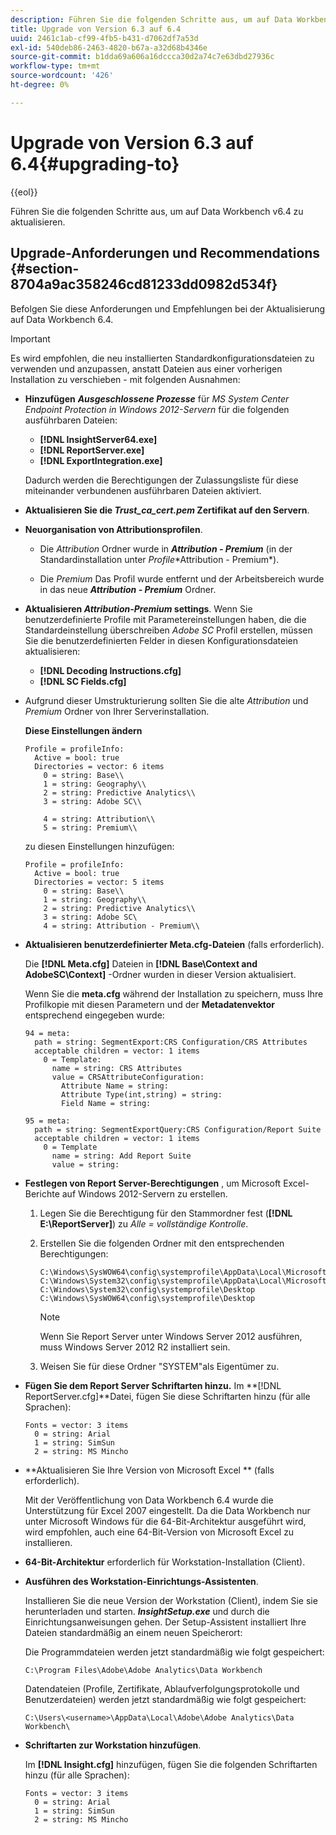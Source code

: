 ```yaml
---
description: Führen Sie die folgenden Schritte aus, um auf Data Workbench v6.4 zu aktualisieren.
title: Upgrade von Version 6.3 auf 6.4
uuid: 2461c1ab-cf99-4fb5-b431-d7062df7a53d
exl-id: 540deb86-2463-4820-b67a-a32d68b4346e
source-git-commit: b1dda69a606a16dccca30d2a74c7e63dbd27936c
workflow-type: tm+mt
source-wordcount: '426'
ht-degree: 0%

---
```


# Upgrade von Version 6.3 auf 6.4{#upgrading-to}

{{eol}}

Führen Sie die folgenden Schritte aus, um auf Data Workbench v6.4 zu aktualisieren.

## Upgrade-Anforderungen und Recommendations {#section-8704a9ac358246cd81233dd0982d534f}

Befolgen Sie diese Anforderungen und Empfehlungen bei der Aktualisierung auf Data Workbench 6.4.

>[!IMPORTANT]
>
>Es wird empfohlen, die neu installierten Standardkonfigurationsdateien zu verwenden und anzupassen, anstatt Dateien aus einer vorherigen Installation zu verschieben - mit folgenden Ausnahmen:

* **Hinzufügen** ***Ausgeschlossene Prozesse*** für *MS System Center Endpoint Protection in Windows 2012-Servern* für die folgenden ausführbaren Dateien:

   * **[!DNL InsightServer64.exe]**
   * **[!DNL ReportServer.exe]**
   * **[!DNL ExportIntegration.exe]**

   Dadurch werden die Berechtigungen der Zulassungsliste für diese miteinander verbundenen ausführbaren Dateien aktiviert.

* **Aktualisieren Sie die *Trust_ca_cert.pem* Zertifikat auf den Servern**.
* **Neuorganisation von Attributionsprofilen**.

   * Die *Attribution* Ordner wurde in ***Attribution - Premium*** (in der Standardinstallation unter *Profile*\*Attribution - Premium*).

   * Die *Premium* Das Profil wurde entfernt und der Arbeitsbereich wurde in das neue ***Attribution - Premium*** Ordner.

* **Aktualisieren *Attribution-Premium* settings**. Wenn Sie benutzerdefinierte Profile mit Parametereinstellungen haben, die die Standardeinstellung überschreiben *Adobe SC* Profil erstellen, müssen Sie die benutzerdefinierten Felder in diesen Konfigurationsdateien aktualisieren:

   * **[!DNL Decoding Instructions.cfg]**
   * **[!DNL SC Fields.cfg]**

* Aufgrund dieser Umstrukturierung sollten Sie die alte *Attribution* und *Premium* Ordner von Ihrer Serverinstallation.

   **Diese Einstellungen ändern**

   ```
   Profile = profileInfo:  
     Active = bool: true 
     Directories = vector: 6 items 
       0 = string: Base\\ 
       1 = string: Geography\\ 
       2 = string: Predictive Analytics\\ 
       3 = string: Adobe SC\\ 
   
       4 = string: Attribution\\ 
       5 = string: Premium\\
   ```

   zu diesen Einstellungen hinzufügen:

   ```
   Profile = profileInfo:  
     Active = bool: true 
     Directories = vector: 5 items 
       0 = string: Base\\ 
       1 = string: Geography\\ 
       2 = string: Predictive Analytics\\ 
       3 = string: Adobe SC\
       4 = string: Attribution - Premium\\
   ```

* **Aktualisieren benutzerdefinierter Meta.cfg-Dateien** (falls erforderlich).

   Die **[!DNL Meta.cfg]** Dateien in **[!DNL Base\Context and AdobeSC\Context]** -Ordner wurden in dieser Version aktualisiert.

   Wenn Sie die **meta.cfg** während der Installation zu speichern, muss Ihre Profilkopie mit diesen Parametern und der **Metadatenvektor** entsprechend eingegeben wurde:

   ```
   94 = meta: 
     path = string: SegmentExport:CRS Configuration/CRS Attributes 
     acceptable children = vector: 1 items 
       0 = Template: 
         name = string: CRS Attributes 
         value = CRSAttributeConfiguration: 
           Attribute Name = string: 
           Attribute Type(int,string) = string: 
           Field Name = string: 
   
   95 = meta: 
     path = string: SegmentExportQuery:CRS Configuration/Report Suite 
     acceptable children = vector: 1 items 
       0 = Template 
         name = string: Add Report Suite 
         value = string:
   ```

* **Festlegen von Report Server-Berechtigungen** , um Microsoft Excel-Berichte auf Windows 2012-Servern zu erstellen.

   1. Legen Sie die Berechtigung für den Stammordner fest (**[!DNL E:\ReportServer\]**) zu *Alle = vollständige Kontrolle*.

   1. Erstellen Sie die folgenden Ordner mit den entsprechenden Berechtigungen:

      ```
      C:\Windows\SysWOW64\config\systemprofile\AppData\Local\Microsoft\Windows\INetCac‌he 
      C:\Windows\System32\config\systemprofile\AppData\Local\Microsoft\Windows\INetCac‌he 
      C:\Windows\System32\config\systemprofile\Desktop 
      C:\Windows\SysWOW64\config\systemprofile\Desktop
      ```

      >[!NOTE]
      >
      >Wenn Sie Report Server unter Windows Server 2012 ausführen, muss Windows Server 2012 R2 installiert sein.

   1. Weisen Sie für diese Ordner &quot;SYSTEM&quot;als Eigentümer zu.

* **Fügen Sie dem Report Server Schriftarten hinzu.** Im **[!DNL ReportServer.cfg]**Datei, fügen Sie diese Schriftarten hinzu (für alle Sprachen):

   ```
   Fonts = vector: 3 items 
     0 = string: Arial 
     1 = string: SimSun 
     2 = string: MS Mincho
   ```

* **Aktualisieren Sie Ihre Version von Microsoft Excel ** (falls erforderlich).

   Mit der Veröffentlichung von Data Workbench 6.4 wurde die Unterstützung für Excel 2007 eingestellt. Da die Data Workbench nur unter Microsoft Windows für die 64-Bit-Architektur ausgeführt wird, wird empfohlen, auch eine 64-Bit-Version von Microsoft Excel zu installieren.

* **64-Bit-Architektur** erforderlich für Workstation-Installation (Client).
* **Ausführen des Workstation-Einrichtungs-Assistenten**.

   Installieren Sie die neue Version der Workstation (Client), indem Sie sie herunterladen und starten. ***InsightSetup.exe*** und durch die Einrichtungsanweisungen gehen. Der Setup-Assistent installiert Ihre Dateien standardmäßig an einem neuen Speicherort:

   Die Programmdateien werden jetzt standardmäßig wie folgt gespeichert:

   ```
   C:\Program Files\Adobe\Adobe Analytics\Data Workbench
   ```

   Datendateien (Profile, Zertifikate, Ablaufverfolgungsprotokolle und Benutzerdateien) werden jetzt standardmäßig wie folgt gespeichert:

   ```
   C:\Users\<username>\AppData\Local\Adobe\Adobe Analytics\Data Workbench\
   ```

* **Schriftarten zur Workstation hinzufügen**.

   Im **[!DNL Insight.cfg]** hinzufügen, fügen Sie die folgenden Schriftarten hinzu (für alle Sprachen):

   ```
   Fonts = vector: 3 items 
     0 = string: Arial 
     1 = string: SimSun 
     2 = string: MS Mincho
   ```
